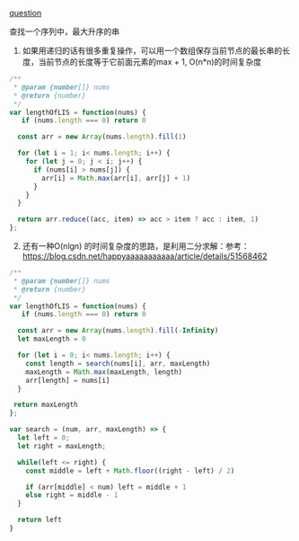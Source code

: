 [question](https://leetcode.com/problems/longest-increasing-subsequence)

查找一个序列中，最大升序的串

1. 如果用递归的话有很多重复操作，可以用一个数组保存当前节点的最长串的长度，当前节点的长度等于它前面元素的max + 1, O(n*n)的时间复杂度

```js
/**
 * @param {number[]} nums
 * @return {number}
 */
var lengthOfLIS = function(nums) {
   if (nums.length === 0) return 0

  const arr = new Array(nums.length).fill(1)

  for (let i = 1; i< nums.length; i++) {
    for (let j = 0; j < i; j++) {
      if (nums[i] > nums[j]) {
        arr[i] = Math.max(arr[i], arr[j] + 1)
      }
    }
  }

  return arr.reduce((acc, item) => acc > item ? acc : item, 1)
};
```

2. 还有一种O(nlgn) 的时间复杂度的思路，是利用二分求解：参考：https://blog.csdn.net/happyaaaaaaaaaaa/article/details/51568462

```js
/**
 * @param {number[]} nums
 * @return {number}
 */
var lengthOfLIS = function(nums) {
   if (nums.length === 0) return 0

  const arr = new Array(nums.length).fill(-Infinity)
  let maxLength = 0

  for (let i = 0; i< nums.length; i++) {
    const length = search(nums[i], arr, maxLength)
    maxLength = Math.max(maxLength, length)
    arr[length] = nums[i]
  }

 return maxLength
};

var search = (num, arr, maxLength) => {
  let left = 0;
  let right = maxLength;

  while(left <= right) {
    const middle = left + Math.floor((right - left) / 2)

    if (arr[middle] < num) left = middle + 1
    else right = middle - 1
  }

  return left
}
```
